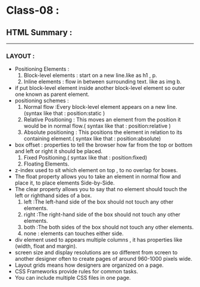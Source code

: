 # Class-08 :

## HTML Summary :

------------------

### LAYOUT :

- Positioning Elements : 
  1. Block-level elements : start on a new line.like as h1 , p.
  2. Inline elements : flow in between surrounding text. like as img b.
- if put block-level element inside another block-level element so outer one known as parent element.
- positioning schemes :
  1. Normal flow :Every block-level element appears on a new line.(syntax like that : position:static )
  2. Relative Positioning : This moves an element from the position it would be in normal flow.( syntax like that : position:relative )
  3. Absolute positioning : This positions the element in relation to its containing element.( syntax like that : position:absolute)
- box offset : properties to tell the browser how far from the top or bottom and left or right it should be placed.
  1. Fixed Positioning.( syntax like that : position:fixed)
  2. Floating Elements.
- z-index used to sit which element on top , to no overlap for boxes.
- The float property allows you to take an element in normal flow and place it, to place elements Side-by-Side.
- The clear property allows you to say that no element  should touch the left or righthand sides of a box.
  1. left :The left-hand side of the box should not touch any other elements.
  2. right :The right-hand side of the box should not touch any other elements.
  3. both :The both sides of the box should not touch any other elements.
  4. none : elements can touches either side.
- div element used to appears multiple columns , it has properties like (width, float and margin).
- screen size and display resolutions are so different from screen to another designer often to create pages of around 960-1000 pixels wide.
- Layout grids means how designers are organized on a page.
- CSS Frameworks provide rules for common tasks.
- You can include multiple CSS files in one page.
